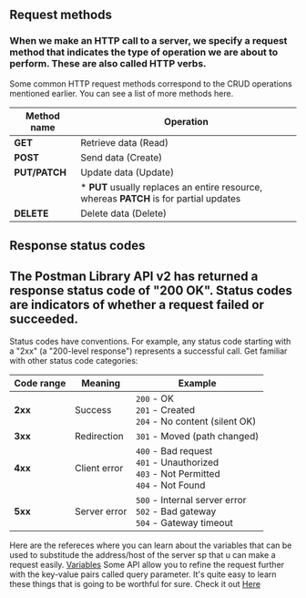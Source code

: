 ## Request methods

### When we make an HTTP call to a server, we specify a request method that indicates the type of operation we are about to perform. These are also called HTTP verbs.
Some common HTTP request methods correspond to the CRUD operations mentioned earlier. You can see a list of more methods here.

| Method name | Operation                             |
|-------------|---------------------------------------|
| **GET**     | Retrieve data (Read)                 |
| **POST**    | Send data (Create)                   |
| **PUT/PATCH** | Update data (Update)                |
|             | * **PUT** usually replaces an entire resource, whereas **PATCH** is for partial updates |
| **DELETE**  | Delete data (Delete)                 |

## Response status codes
## The Postman Library API v2 has returned a response status code of "200 OK". Status codes are indicators of whether a request failed or succeeded.
Status codes have conventions. For example, any status code starting with a "2xx" (a "200-level response") represents a successful call. Get familiar with other status code categories:

| Code range | Meaning        | Example                                  |
|------------|----------------|------------------------------------------|
| **2xx**    | Success        | `200` - OK  <br> `201` - Created  <br> `204` - No content (silent OK) |
| **3xx**    | Redirection    | `301` - Moved (path changed)            |
| **4xx**    | Client error   | `400` - Bad request  <br> `401` - Unauthorized  <br> `403` - Not Permitted  <br> `404` - Not Found |
| **5xx**    | Server error   | `500` - Internal server error  <br> `502` - Bad gateway  <br> `504` - Gateway timeout |

Here are the refereces where you can learn about the variables that can be used to substitude the address/host of the server sp that u can make a request easily.
[Variables](https://academy.postman.com/path/postman-api-fundamentals-student-expert/postman-api-fundamentals-student-expert-certification-1/104556)
Some API allow you to refine the request further with the key-value pairs called query parameter.
It's quite easy to learn these things that is going to be worthful for sure.
Check it out [Here](https://academy.postman.com/path/postman-api-fundamentals-student-expert/postman-api-fundamentals-student-expert-certification-1/929)
